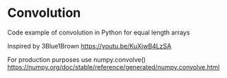 # Convolution
Code example of convolution in Python for equal length arrays

Inspired by 3Blue1Brown 
https://youtu.be/KuXjwB4LzSA

For production purposes use numpy.convolve()
https://numpy.org/doc/stable/reference/generated/numpy.convolve.html
